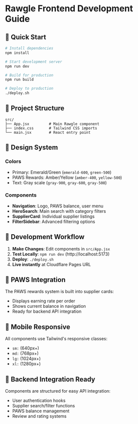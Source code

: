 # Rawgle Frontend Development Guide

## 🚀 Quick Start

```bash
# Install dependencies
npm install

# Start development server
npm run dev

# Build for production
npm run build

# Deploy to production
./deploy.sh
```

## 📁 Project Structure

```
src/
├── App.jsx         # Main Rawgle component
├── index.css       # Tailwind CSS imports
└── main.jsx        # React entry point
```

## 🎨 Design System

### Colors
- Primary: Emerald/Green (`emerald-600`, `green-500`)
- PAWS Rewards: Amber/Yellow (`amber-400`, `yellow-500`)
- Text: Gray scale (`gray-900`, `gray-600`, `gray-500`)

### Components
- **Navigation**: Logo, PAWS balance, user menu
- **HeroSearch**: Main search with category filters
- **SupplierCard**: Individual supplier listings
- **FilterSidebar**: Advanced filtering options

## 🔄 Development Workflow

1. **Make Changes**: Edit components in `src/App.jsx`
2. **Test Locally**: `npm run dev` (http://localhost:5173)
3. **Deploy**: `./deploy.sh`
4. **Live instantly** at Cloudflare Pages URL

## 🐾 PAWS Integration

The PAWS rewards system is built into supplier cards:
- Displays earning rate per order
- Shows current balance in navigation
- Ready for backend API integration

## 📱 Mobile Responsive

All components use Tailwind's responsive classes:
- `sm:` (640px+)
- `md:` (768px+) 
- `lg:` (1024px+)
- `xl:` (1280px+)

## 🔗 Backend Integration Ready

Components are structured for easy API integration:
- User authentication hooks
- Supplier search/filter functions
- PAWS balance management
- Review and rating systems